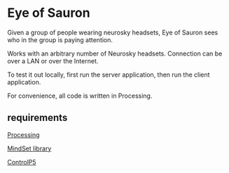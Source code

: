 # Eye of Sauron 
Given a group of people wearing neurosky headsets, Eye of Sauron sees who in the group is paying attention.

Works with an arbitrary number of Neurosky headsets. Connection can be over a LAN or over the Internet.

To test it out locally, first run the server application, then run the client application.


For convenience, all code is written in Processing.

## requirements
[Processing](http://processing.org)

[MindSet library](http://addi.tv/mindset/)

[ControlP5](http://www.sojamo.de/libraries/controlP5/)
